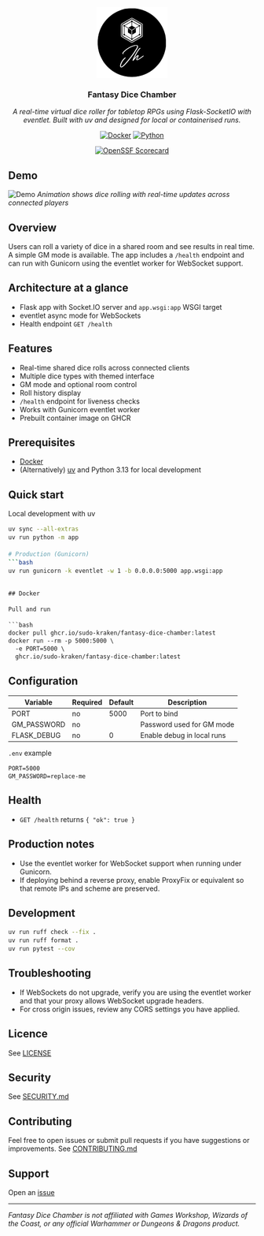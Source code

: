 <div align="center">
<img src="https://raw.githubusercontent.com/sudo-kraken//fantasy-dice-chamber/main/docs/assets/logo.png" align="center" width="144px" height="144px"/>

### Fantasy Dice Chamber

_A real-time virtual dice roller for tabletop RPGs using Flask-SocketIO with eventlet. Built with uv and designed for local or containerised runs._

</div>

<div align="center">

[![Docker](https://img.shields.io/github/v/tag/sudo-kraken/fantasy-dice-chamber?label=docker&logo=docker&style=for-the-badge)](https://github.com/sudo-kraken//fantasy-dice-chamber/pkgs/container//fantasy-dice-chamber) [![Python](https://img.shields.io/python/required-version-toml?tomlFilePath=https%3A%2F%2Fraw.githubusercontent.com%2Fsudo-kraken%2F/fantasy-dice-chamber%2Fmain%2Fpyproject.toml&logo=python&logoColor=yellow&color=3776AB&style=for-the-badge)](https://github.com/sudo-kraken/fantasy-dice-chamber/blob/main/pyproject.toml)
</div>

<div align="center">

[![OpenSSF Scorecard](https://img.shields.io/ossf-scorecard/github.com/sudo-kraken/fantasy-dice-chamber?label=openssf%20scorecard&style=for-the-badge)](https://scorecard.dev/viewer/?uri=github.com/sudo-kraken/fantasy-dice-chamber)

</div>

## Demo

![Demo](./extras/preview.gif)
*Animation shows dice rolling with real-time updates across connected players*

## Overview

Users can roll a variety of dice in a shared room and see results in real time. A simple GM mode is available. The app includes a `/health` endpoint and can run with Gunicorn using the eventlet worker for WebSocket support.

## Architecture at a glance

- Flask app with Socket.IO server and `app.wsgi:app` WSGI target
- eventlet async mode for WebSockets
- Health endpoint `GET /health`

## Features

- Real-time shared dice rolls across connected clients
- Multiple dice types with themed interface
- GM mode and optional room control
- Roll history display
- `/health` endpoint for liveness checks
- Works with Gunicorn eventlet worker
- Prebuilt container image on GHCR

## Prerequisites

- [Docker](https://www.docker.com/)
- (Alternatively) [uv](https://docs.astral.sh/uv/) and Python 3.13 for local development

## Quick start

Local development with uv

```bash
uv sync --all-extras
uv run python -m app

# Production (Gunicorn)
```bash
uv run gunicorn -k eventlet -w 1 -b 0.0.0.0:5000 app.wsgi:app
```
```

## Docker

Pull and run

```bash
docker pull ghcr.io/sudo-kraken/fantasy-dice-chamber:latest
docker run --rm -p 5000:5000 \
  -e PORT=5000 \
  ghcr.io/sudo-kraken/fantasy-dice-chamber:latest
```

## Configuration

| Variable | Required | Default | Description |
|----------|----------|---------|-------------|
| PORT | no | 5000 | Port to bind |
| GM_PASSWORD | no |  | Password used for GM mode |
| FLASK_DEBUG | no | 0 | Enable debug in local runs |

`.env` example

```dotenv
PORT=5000
GM_PASSWORD=replace-me
```

## Health

- `GET /health` returns `{ "ok": true }`

## Production notes

- Use the eventlet worker for WebSocket support when running under Gunicorn.
- If deploying behind a reverse proxy, enable ProxyFix or equivalent so that remote IPs and scheme are preserved.

## Development

```bash
uv run ruff check --fix .
uv run ruff format .
uv run pytest --cov
```

## Troubleshooting

- If WebSockets do not upgrade, verify you are using the eventlet worker and that your proxy allows WebSocket upgrade headers.
- For cross origin issues, review any CORS settings you have applied.

## Licence
See [LICENSE](LICENSE)

## Security
See [SECURITY.md](SECURITY.md)

## Contributing
Feel free to open issues or submit pull requests if you have suggestions or improvements.
See [CONTRIBUTING.md](CONTRIBUTING.md)

## Support
Open an [issue](/../../issues)

---

*Fantasy Dice Chamber is not affiliated with Games Workshop, Wizards of the Coast, or any official Warhammer or Dungeons & Dragons product.*

